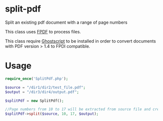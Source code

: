 # split-pdf
Split an existing pdf document with a range of page numbers

This class uses [FPDF](https://github.com/Setasign/FPDF) to process files.

This class require [Ghostscript](https://www.ghostscript.com/Documentation.html) to be installed in order to convert documents with PDF version > 1.4 to FPDI compatible.


# Usage
```php
require_once('SplitPdf.php');

$source = "/dir1/dir2/test_file.pdf";
$output = "/dir3/dir4/output.pdf";

$splitPdf = new SplitPdf();

//Page numbers from 10 to 17 will be extracted from source file and create the destination file
$splitPdf->split($source, 10, 17, $output);
```